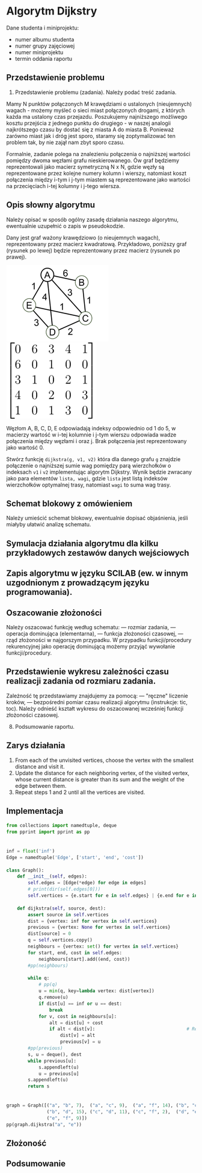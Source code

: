 # Algorytm Dijkstry

Dane studenta i miniprojektu: 
- numer albumu studenta 
- numer grupy zajęciowej 
- numer miniprojektu 
- termin oddania raportu 

## Przedstawienie problemu

1. Przedstawienie problemu (zadania). Należy podać treść zadania. 

Mamy N punktów połączonych M krawędziami o ustalonych (nieujemnych) wagach - możemy myśleć o sieci miast połączonych drogami, z których każda ma ustalony czas przejazdu. Poszukujemy najniższego możliwego kosztu przejścia z jednego punktu do drugiego - w naszej analogii najkrótszego czasu by dostać się z miasta A do miasta B. Ponieważ zarówno miast jak i dróg jest sporo, staramy się zoptymalizować ten problem tak, by nie zajął nam zbyt sporo czasu.

Formalnie, zadanie polega na znalezieniu połączenia o najniższej wartości pomiędzy dwoma węzłami grafu nieskierowanego. Ów graf będziemy reprezentowali jako macierz symetryczną N x N, gdzie węzły są reprezentowane przez kolejne numery kolumn i wierszy, natomiast koszt połączenia między i-tym i j-tym miastem są reprezentowane jako wartości na przecięciach i-tej kolumny i j-tego wiersza. 

## Opis słowny algorytmu

Należy opisać w sposób ogólny zasadę działania naszego algorytmu, ewentualnie uzupełnić o zapis w pseudokodzie. 


Dany jest graf ważony krawędziowo (o nieujemnych wagach), reprezentowany przez macierz kwadratową. Przykładowo, poniższy graf (rysunek po lewej) będzie reprezentowany przez macierz (rysunek po prawej). 

![](./i00.png) ![](./i02.png)

Węzłom A, B, C, D, E odpowiadają indeksy odpowiednio od 1 do 5, w macierzy wartość w i-tej kolumnie i j-tym wierszu odpowiada wadze połączenia między węzłami i oraz j. Brak połączenia jest reprezentowany jako wartość 0.

Stwórz funkcję `dijkstra(g, v1, v2)` która dla danego grafu `g` znajdzie połączenie o najniższej sumie wag pomiędzy parą wierzchołków o indeksach `v1` i `v2` implementując algorytm Dijkstry. Wynik będzie zwracany jako para elementów `lista, wagi`, gdzie `lista` jest listą indeksów wierzchołków optymalnej trasy, natomiast `wagi` to suma wag trasy.


## Schemat blokowy z omówieniem

Należy umieścić schemat blokowy, ewentualnie dopisać objaśnienia, jeśli miałyby ułatwić analizę schematu. 


## Symulacja działania algorytmu dla kilku przykładowych zestawów danych wejściowych

## Zapis algorytmu w języku SCILAB (ew. w innym uzgodnionym z prowadzącym języku programowania). 
## Oszacowanie złożoności

Należy oszacować funkcję według schematu: — rozmiar zadania, — operacja dominująca (elementarna), — funkcja złożoności czasowej, — rząd złożoności w najgorszym przypadku. W przypadku funkcji/procedury rekurencyjnej jako operację dominującą możemy przyjąć wywołanie funkcji/procedury. 

## Przedstawienie wykresu zależności czasu realizacji zadania od rozmiaru zadania.

Zależność tę przedstawiamy znajdujemy za pomocą: — "ręczne" liczenie kroków, — bezpośredni pomiar czasu realizacji algorytmu (instrukcje: tic, toc). Należy odnieść kształt wykresu do oszacowanej wcześniej funkcji złożoności czasowej. 

8. Podsumowanie raportu.

## Zarys działania

1. From each of the unvisited vertices, choose the vertex with the smallest distance and visit it.
2. Update the distance for each neighboring vertex, of the visited vertex, whose current distance is greater than its sum and the weight of the edge between them.
3. Repeat steps 1 and 2 until all the vertices are visited.


## Implementacja

```python
from collections import namedtuple, deque
from pprint import pprint as pp
 
 
inf = float('inf')
Edge = namedtuple('Edge', ['start', 'end', 'cost'])
 
class Graph():
    def __init__(self, edges):
        self.edges = [Edge(*edge) for edge in edges]
        # print(dir(self.edges[0]))
        self.vertices = {e.start for e in self.edges} | {e.end for e in self.edges}
 
    def dijkstra(self, source, dest):
        assert source in self.vertices
        dist = {vertex: inf for vertex in self.vertices}
        previous = {vertex: None for vertex in self.vertices}
        dist[source] = 0
        q = self.vertices.copy()
        neighbours = {vertex: set() for vertex in self.vertices}
        for start, end, cost in self.edges:
            neighbours[start].add((end, cost))
        #pp(neighbours)
 
        while q:
            # pp(q)
            u = min(q, key=lambda vertex: dist[vertex])
            q.remove(u)
            if dist[u] == inf or u == dest:
                break
            for v, cost in neighbours[u]:
                alt = dist[u] + cost
                if alt < dist[v]:                                  # Relax (u,v,a)
                    dist[v] = alt
                    previous[v] = u
        #pp(previous)
        s, u = deque(), dest
        while previous[u]:
            s.appendleft(u)
            u = previous[u]
        s.appendleft(u)
        return s
 
 
graph = Graph([("a", "b", 7),  ("a", "c", 9),  ("a", "f", 14), ("b", "c", 10),
               ("b", "d", 15), ("c", "d", 11), ("c", "f", 2),  ("d", "e", 6),
               ("e", "f", 9)])
pp(graph.dijkstra("a", "e"))
```

## Złożoność

## Podsumowanie